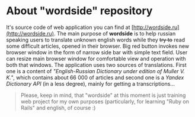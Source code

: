 # About "wordside" repository

It's source code of web application you can find at [http://wordside.ru](http://wordside.ru).  The main purpose of **wordside** is to help russian speaking users to translate unknown english words while they ~~try to~~ read some difficult articles, opened in their browser. 
Big red button invokes new browser window in the form of narrow side bar with simple text field. User can resize main browser window for comfortable view and operation with both that windows. 
The application uses two sources of translations. First one is a content of *"English-Russian Dictionary under edition of Muller V. K."*, which contains about 66 000 of articles and second one is a *Yandex Dictionary API* (in a less degree), mainly for getting a transcriptions...

> Please, keep in mind, that "wordside" at this moment is just training web project for my own purposes (particularly, for learning "Ruby on Rails" and english, of course :)
